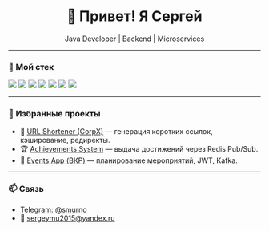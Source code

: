 <h1 align="center">👋 Привет! Я Сергей</h1>
<p align="center">Java Developer | Backend | Microservices</p>

---

### 🔧 Мой стек

<p align="left">
  <img src="https://img.shields.io/badge/Java-17/21-007396?style=for-the-badge&logo=java&logoColor=white"/>
  <img src="https://img.shields.io/badge/Spring_Boot-3.0-6DB33F?style=for-the-badge&logo=springboot&logoColor=white"/>
  <img src="https://img.shields.io/badge/PostgreSQL-4169E1?style=for-the-badge&logo=postgresql&logoColor=white"/>
  <img src="https://img.shields.io/badge/Redis-DC382D?style=for-the-badge&logo=redis&logoColor=white"/>
  <img src="https://img.shields.io/badge/Kafka-000000?style=for-the-badge&logo=apachekafka&logoColor=white"/>
  <img src="https://img.shields.io/badge/Docker-2496ED?style=for-the-badge&logo=docker&logoColor=white"/>
  <img src="https://img.shields.io/badge/JUnit-25A162?style=for-the-badge&logo=junit5&logoColor=white"/>
</p>

---

### 📌 Избранные проекты

- 🔗 [URL Shortener (CorpX)](https://github.com/lomuserg/url_shortener_service) — генерация коротких ссылок, кэширование, редиректы.
- 🏆 [Achievements System](https://github.com/lomuserg/project_service) — выдача достижений через Redis Pub/Sub.
- 📅 [Events App (ВКР)](https://github.com/lomuserg/Events) — планирование мероприятий, JWT, Kafka.

---

### 📫 Связь

- [Telegram: @smurno](https://t.me/smurno)
- 📧 sergeymu2015@yandex.ru
